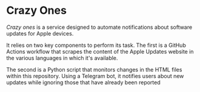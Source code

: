 # Crazy Ones

_Crazy ones_ is a service designed to automate notifications about software updates for Apple devices.

It relies on two key components to perform its task. The first is a GitHub Actions workflow that scrapes the content of the Apple Updates website in the various languages in which it's available.

The second is a Python script that monitors changes in the HTML files within this repository. Using a Telegram bot, it notifies users about new updates while ignoring those that have already been reported

